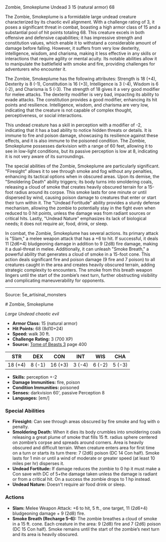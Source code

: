 <MonsterName/>Zombie, Smokeplume</MonsterName>
<CreatureType/>Undead</CreatureType>
<CR/>3</CR>
<AC/>15 (natural armor)</AC>
<HP/>68</HP>
<summary>The Zombie, Smokeplume is a formidable large undead creature characterized by its chaotic evil alignment. With a challenge rating of 3, it poses a significant threat in combat, boasting a high armor class of 15 and a substantial pool of hit points totaling 68. This creature excels in both offensive and defensive capabilities; it has impressive strength and constitution values, which enable it to withstand a considerable amount of damage before falling. However, it suffers from very low dexterity, intelligence, wisdom, and charisma, making it less effective in any skills or interactions that require agility or mental acuity. Its notable abilities allow it to manipulate the battlefield with smoke and fire, providing challenges for adventurers who encounter it.</summary>

<detail>

The Zombie, Smokeplume has the following attributes: Strength is 18 (+4), Dexterity is 8 (-1), Constitution is 16 (+3), Intelligence is 3 (-4), Wisdom is 6 (-2), and Charisma is 5 (-3). The strength of 18 gives it a very good modifier for melee attacks. The dexterity modifier is very bad, impacting its ability to evade attacks. The constitution provides a good modifier, enhancing its hit points and resilience. Intelligence, wisdom, and charisma are very low, indicating that the creature is not capable of complex thought, perceptiveness, or social interactions.

This undead creature has a skill in perception with a modifier of -2, indicating that it has a bad ability to notice hidden threats or details. It is immune to fire and poison damage, showcasing its resilience against these effects, and it is also immune to the poisoned condition. The Zombie, Smokeplume possesses darkvision with a range of 60 feet, allowing it to see in low-light conditions, but its passive perception is low at 8, indicating it is not very aware of its surroundings.

The special abilities of the Zombie, Smokeplume are particularly significant. "Firesight" allows it to see through smoke and fog without any penalties, enhancing its tactical options when in obscured areas. Upon its demise, the "Smoldering Death" ability triggers; its body turns into smoldering coals, releasing a cloud of smoke that creates heavily obscured terrain for a 15-foot radius around its corpse. This smoke lasts for one minute or until dispersed by wind, causing poison damage to creatures that enter or start their turn within it. The "Undead Fortitude" ability provides a sturdy defense mechanism, allowing the zombie to potentially stay in the fight even when reduced to 0 hit points, unless the damage was from radiant sources or critical hits. Lastly, "Undead Nature" emphasizes its lack of biological needs; it does not require air, food, drink, or sleep.

In combat, the Zombie, Smokeplume has several actions. Its primary attack is "Slam," a melee weapon attack that has a +6 to hit. If successful, it deals 11 (2d6+4) bludgeoning damage in addition to 9 (2d8) fire damage, making it a dual-threat in melee. Additionally, it can unleash "Smoke Breath," a powerful ability that generates a cloud of smoke in a 15-foot cone. This action deals significant fire and poison damage (9 fire and 7 poison) to all creatures caught in the area and creates heavily obscured terrain, adding strategic complexity to encounters. The smoke from this breath weapon lingers until the start of the zombie’s next turn, further obstructing visibility and complicating maneuverability for opponents.</detail>



---

Source: 5e_artisinal_monsters

<statblock>
# Zombie, Smokeplume

*Large* *Undead* *chaotic evil*

- **Armor Class:** 15 (natural armor)
- **Hit Points:** 68 (8d10+24)
- **Speed:** walk 30 ft.
- **Challenge Rating:** 3 (700 XP)
- **Source:** [Tome of Beasts 3](https://koboldpress.com/kpstore/product/tome-of-beasts-3-for-5th-edition/) page 400

| STR | DEX | CON | INT | WIS | CHA |
| --- | --- | --- | --- | --- | --- |
| 18 (+4) | 8 (-1) | 16 (+3) | 3 (-4) | 6 (-2) | 5 (-3) |

- **Skills:** perception +-2
- **Damage Immunities:** fire, poison
- **Condition Immunities:** poisoned
- **Senses:** darkvision 60', passive Perception 8
- **Languages:** [em/]

### Special Abilities

- **Firesight:** Can see through areas obscured by fire smoke and fog with o penalty.
- **Smoldering Death:** When it dies its body crumbles into smoldering coals releasing a great plume of smoke that fills 15 ft. radius sphere centered on zombie’s corpse and spreads around corners. Area is heavily obscured and difficult terrain. When creature enters area for first time on a turn or starts its turn there: 7 (2d6) poison (DC 14 Con half). Smoke lasts for 1 min or until a wind of moderate or greater speed (at least 10 miles per hr) disperses it.
- **Undead Fortitude:** If damage reduces the zombie to 0 hp it must make a Con save with DC of 5+the damage taken unless the damage is radiant or from a critical hit. On a success the zombie drops to 1 hp instead.
- **Undead Nature:** Doesn't require air food drink or sleep.

### Actions

- **Slam:** Melee Weapon Attack: +6 to hit, 5 ft., one target, 11 (2d6+4) bludgeoning damage + 9 (2d8) fire.
- **Smoke Breath (Recharge 5–6):** The zombie breathes a cloud of smoke in a 15 ft. cone. Each creature in the area: 9 (2d8) fire and 7 (2d6) poison (DC 15 Con half). Smoke remains until the start of the zombie’s next turn and its area is heavily obscured.


</statblock>


